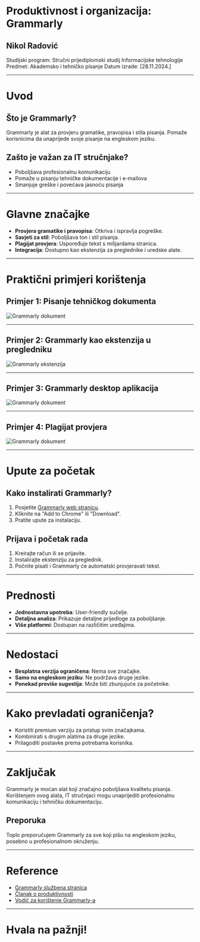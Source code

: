 # Produktivnost i organizacija: Grammarly

Nikol Radović
---
Studijski program: Stručni prijediplomski studij Informacijske tehnologije  
Predmet: Akademsko i tehničko pisanje
Datum izrade: [28.11.2024.]

---

# Uvod
## Što je Grammarly?
Grammarly je alat za provjeru gramatike, pravopisa i stila pisanja. Pomaže korisnicima da unaprijede svoje pisanje na engleskom jeziku.

## Zašto je važan za IT stručnjake?
- Poboljšava profesionalnu komunikaciju
- Pomaže u pisanju tehničke dokumentacije i e-mailova
- Smanjuje greške i povećava jasnoću pisanja

---

# Glavne značajke
- **Provjera gramatike i pravopisa**: Otkriva i ispravlja pogreške.
- **Savjeti za stil**: Poboljšava ton i stil pisanja.
- **Plagijat provjera**: Uspoređuje tekst s milijardama stranica.
- **Integracija**: Dostupno kao ekstenzija za preglednike i uredske alate.

---

# Praktični primjeri korištenja

## Primjer 1: Pisanje tehničkog dokumenta
![Grammarly dokument](atp/dokument.png)

---
## Primjer 2: Grammarly kao ekstenzija u pregledniku
![Grammarly ekstenzija](atp/ekstenzija.png)

---
## Primjer 3: Grammarly desktop aplikacija
![Grammarly dokument](atp/aplikacija.png)

---
## Primjer 4: Plagijat provjera
![Grammarly dokument](atp/plagijat.png)

---

# Upute za početak
## Kako instalirati Grammarly?
1. Posjetite [Grammarly web stranicu](https://www.grammarly.com).
2. Kliknite na "Add to Chrome" ili "Download".
3. Pratite upute za instalaciju.

## Prijava i početak rada
1. Kreirajte račun ili se prijavite.
2. Instalirajte ekstenziju za preglednik.
3. Počnite pisati i Grammarly će automatski provjeravati tekst.

---

# Prednosti
- **Jednostavna upotreba**: User-friendly sučelje.
- **Detaljna analiza**: Prikazuje detaljne prijedloge za poboljšanje.
- **Više platformi**: Dostupan na različitim uređajima.

---

# Nedostaci
- **Besplatna verzija ograničena**: Nema sve značajke.
- **Samo na engleskom jeziku**: Ne podržava druge jezike.
- **Ponekad previše sugestija**: Može biti zbunjujuće za početnike.

---

# Kako prevladati ograničenja?
- Koristiti premium verziju za pristup svim značajkama.
- Kombinirati s drugim alatima za druge jezike.
- Prilagoditi postavke prema potrebama korisnika.

---

# Zaključak
Grammarly je moćan alat koji značajno poboljšava kvalitetu pisanja. Korištenjem ovog alata, IT stručnjaci mogu unaprijediti profesionalnu komunikaciju i tehničku dokumentaciju.

## Preporuka
Toplo preporučujem Grammarly za sve koji pišu na engleskom jeziku, posebno u profesionalnom okruženju.

---

# Reference
- [Grammarly službena stranica](https://www.grammarly.com)
- [Članak o produktivnosti](link-na-članak)
- [Vodič za korištenje Grammarly-a](link-na-vodič)

---

# Hvala na pažnji!